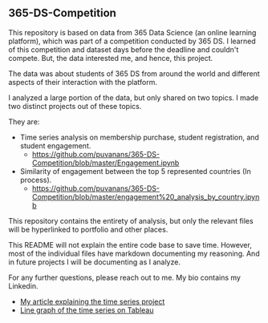 ## 365-DS-Competition

This repository is based on data from 365 Data Science (an online learning platform), which was part of a competition conducted by 365 DS.
I learned of this competition and dataset days before the deadline and couldn't compete. But, the data interested me, and hence, this project.

The data was about students of 365 DS from around the world and different aspects of their interaction with the platform.

I analyzed a large portion of the data, but only shared on two topics. I made two distinct projects out of these topics.

They are:
 - Time series analysis on membership purchase, student registration, and student engagement.
   - https://github.com/puvanans/365-DS-Competition/blob/master/Engagement.ipynb
 - Similarity of engagement between the top 5 represented countries (In process).
   - https://github.com/puvanans/365-DS-Competition/blob/master/engagement%20_analysis_by_country.ipynb
 
 
This repository contains the entirety of analysis, but only the relevant files will be hyperlinked to portfolio and other places.

This README will not explain the entire code base to save time. However, most of the individual files have markdown documenting my reasoning. And in future projects I will be documenting as I analyze.

For any further questions, please reach out to me. My bio contains my Linkedin.

- [My article explaining the time series project](https://www.linkedin.com/pulse/data-driven-insights-student-behavior-365-datascience-puvanan-selvam)
- [Line graph of the time series on Tableau](https://public.tableau.com/views/365DSStudentInteraction2022/StudentInteraction2022?:language=en-US&:display_count=n&:origin=viz_share_link)
